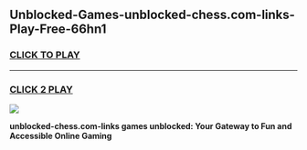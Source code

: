 
## Unblocked-Games-unblocked-chess.com-links-Play-Free-66hn1
<h3>
<a href="https://premium76.site?title=unblocked-chess.com-links&ref=23A">CLICK TO PLAY</a></h3>
<hr>

<h3>
<a href="https://premium76.site?title=unblocked-chess.com-links&ref=23A">CLICK 2 PLAY</a>
  
</h3>

<a href="https://premium76.site?title=unblocked-chess.com-links&ref=23A"><img src="https://clearcache.store/games.png"></a>


**unblocked-chess.com-links games unblocked: Your Gateway to Fun and Accessible Online Gaming**
